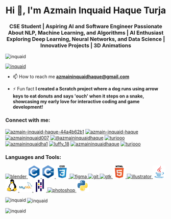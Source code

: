<h1 align="center">Hi 👋, I'm Azmain Inquaid Haque Turja</h1>
<h3 align="center">CSE Student | Aspiring AI and Software Engineer Passionate About NLP, Machine Learning, and
    Algorithms | AI Enthusiast Exploring Deep Learning, Neural Networks, and Data Science | Innovative Projects | 3D
    Animations</h3>

<!-- <img align="right" alt="Coding" width="400" src="https://media.lordicon.com/icons/wired/lineal/2077-hacking.gif"> -->

<p align="left"> <img src="https://komarev.com/ghpvc/?username=inquaid&label=Profile%20views&color=0e75b6&style=flat"
        alt="inquaid" /> </p>

<p align="left"> <a href="https://github.com/ryo-ma/github-profile-trophy"><img
            src="https://github-profile-trophy.vercel.app/?username=inquaid" alt="inquaid" /></a> </p>

- 📫 How to reach me **azmaininquaidhaque@gmail.com**

- ⚡ Fun fact **I created a Scratch project where a dog runs using arrow keys to eat donuts and says 'ouch' when it steps
on a snake, showcasing my early love for interactive coding and game development!**

<h3 align="left">Connect with me:</h3>
<p align="left">
    <a href="https://linkedin.com/in/azmain-inquaid-haque-44a4b62b1" target="blank"><img align="center"
            src="https://raw.githubusercontent.com/rahuldkjain/github-profile-readme-generator/master/src/images/icons/Social/linked-in-alt.svg"
            alt="azmain-inquaid-haque-44a4b62b1" height="30" width="40" /></a>
    <a href="https://stackoverflow.com/users/azmain-inquaid-haque" target="blank"><img align="center"
            src="https://raw.githubusercontent.com/rahuldkjain/github-profile-readme-generator/master/src/images/icons/Social/stack-overflow.svg"
            alt="azmain-inquaid-haque" height="30" width="40" /></a>
    <a href="https://fb.com/azmaininquaid007" target="blank"><img align="center"
            src="https://raw.githubusercontent.com/rahuldkjain/github-profile-readme-generator/master/src/images/icons/Social/facebook.svg"
            alt="azmaininquaid007" height="30" width="40" /></a>
    <a href="https://medium.com/@azmaininquaidhaque" target="blank"><img align="center"
            src="https://raw.githubusercontent.com/rahuldkjain/github-profile-readme-generator/master/src/images/icons/Social/medium.svg"
            alt="@azmaininquaidhaque" height="30" width="40" /></a>
    <a href="https://www.codechef.com/users/turjooo" target="blank"><img align="center"
            src="https://i.pinimg.com/originals/c5/d9/fc/c5d9fc1e18bcf039f464c2ab6cfb3eb6.jpg" alt="turjooo" height="30"
            width="40" /></a>
    <a href="https://www.hackerrank.com/azmaininquaidha1" target="blank"><img align="center"
            src="https://raw.githubusercontent.com/rahuldkjain/github-profile-readme-generator/master/src/images/icons/Social/hackerrank.svg"
            alt="azmaininquaidha1" height="30" width="40" /></a>
    <a href="https://codeforces.com/profile/luffy_18" target="blank"><img align="center"
            src="https://raw.githubusercontent.com/rahuldkjain/github-profile-readme-generator/master/src/images/icons/Social/codeforces.svg"
            alt="luffy_18" height="30" width="40" /></a>
    <a href="https://www.leetcode.com/azmaininquaidhaque" target="blank"><img align="center"
            src="https://raw.githubusercontent.com/rahuldkjain/github-profile-readme-generator/master/src/images/icons/Social/leet-code.svg"
            alt="azmaininquaidhaque" height="30" width="40" /></a>
    <a href="https://auth.geeksforgeeks.org/user/turjooo" target="blank"><img align="center"
            src="https://raw.githubusercontent.com/rahuldkjain/github-profile-readme-generator/master/src/images/icons/Social/geeks-for-geeks.svg"
            alt="turjooo" height="30" width="40" /></a>
</p>

<h3 align="left">Languages and Tools:</h3>
<p align="left"> <a href="https://www.blender.org/" target="_blank" rel="noreferrer"> <img
            src="https://download.blender.org/branding/community/blender_community_badge_white.svg" alt="blender"
            width="40" height="40" /> </a> <a href="https://www.cprogramming.com/" target="_blank" rel="noreferrer">
        <img src="https://raw.githubusercontent.com/devicons/devicon/master/icons/c/c-original.svg" alt="c" width="40"
            height="40" /> </a> <a href="https://www.w3schools.com/cpp/" target="_blank" rel="noreferrer"> <img
            src="https://raw.githubusercontent.com/devicons/devicon/master/icons/cplusplus/cplusplus-original.svg"
            alt="cplusplus" width="40" height="40" /> </a> <a href="https://www.w3schools.com/css/" target="_blank"
        rel="noreferrer"> <img
            src="https://raw.githubusercontent.com/devicons/devicon/master/icons/css3/css3-original-wordmark.svg"
            alt="css3" width="40" height="40" /> </a> <a href="https://www.figma.com/" target="_blank" rel="noreferrer">
        <img src="https://www.vectorlogo.zone/logos/figma/figma-icon.svg" alt="figma" width="40" height="40" /> </a> <a
        href="https://git-scm.com/" target="_blank" rel="noreferrer"> <img
            src="https://www.vectorlogo.zone/logos/git-scm/git-scm-icon.svg" alt="git" width="40" height="40" /> </a> <a
        href="https://www.gtk.org/" target="_blank" rel="noreferrer"> <img
            src="https://upload.wikimedia.org/wikipedia/commons/7/71/GTK_logo.svg" alt="gtk" width="40" height="40" />
    </a> <a href="https://www.w3.org/html/" target="_blank" rel="noreferrer"> <img
            src="https://raw.githubusercontent.com/devicons/devicon/master/icons/html5/html5-original-wordmark.svg"
            alt="html5" width="40" height="40" /> </a> <a href="https://www.adobe.com/in/products/illustrator.html"
        target="_blank" rel="noreferrer"> <img
            src="https://www.vectorlogo.zone/logos/adobe_illustrator/adobe_illustrator-icon.svg" alt="illustrator"
            width="40" height="40" /> </a> <a href="https://www.java.com" target="_blank" rel="noreferrer"> <img
            src="https://raw.githubusercontent.com/devicons/devicon/master/icons/java/java-original.svg" alt="java"
            width="40" height="40" /> </a> <a href="https://www.linux.org/" target="_blank" rel="noreferrer"> <img
            src="https://raw.githubusercontent.com/devicons/devicon/master/icons/linux/linux-original.svg" alt="linux"
            width="40" height="40" /> </a> <a href="https://www.mysql.com/" target="_blank" rel="noreferrer"> <img
            src="https://raw.githubusercontent.com/devicons/devicon/master/icons/mysql/mysql-original-wordmark.svg"
            alt="mysql" width="40" height="40" /> </a> <a href="https://pandas.pydata.org/" target="_blank"
        rel="noreferrer"> <img
            src="https://raw.githubusercontent.com/devicons/devicon/2ae2a900d2f041da66e950e4d48052658d850630/icons/pandas/pandas-original.svg"
            alt="pandas" width="40" height="40" /> </a> <a href="https://www.photoshop.com/en" target="_blank"
        rel="noreferrer"> <img
            src="https://upload.wikimedia.org/wikipedia/commons/thumb/a/af/Adobe_Photoshop_CC_icon.svg/2101px-Adobe_Photoshop_CC_icon.svg.png"
            alt="photoshop" width="40" height="40" /> </a> <a href="https://www.python.org" target="_blank"
        rel="noreferrer"> <img
            src="https://raw.githubusercontent.com/devicons/devicon/master/icons/python/python-original.svg"
            alt="python" width="40" height="40" /> </a> </p>

<p><img align="left"
        src="https://github-readme-stats.vercel.app/api/top-langs?username=inquaid&show_icons=true&locale=en&layout=compact"
        alt="inquaid" /></p>

<p>&nbsp;<img align="center" src="https://github-readme-stats.vercel.app/api?username=inquaid&show_icons=true&locale=en"
        alt="inquaid" /></p>

<p><img align="center" src="https://github-readme-streak-stats.herokuapp.com/?user=inquaid&" alt="inquaid" /></p>